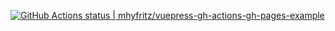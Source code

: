 [![GitHub Actions status | mhyfritz/vuepress-gh-actions-gh-pages-example](https://github.com/mhyfritz/vuepress-gh-actions-gh-pages-example/workflows/Deploy%20to%20GitHub%20Pages/badge.svg)](https://github.com/mhyfritz/vuepress-gh-actions-gh-pages-example/actions?query=workflow%3A%22Deploy+to+GitHub+Pages%22)
